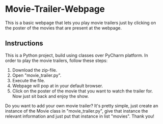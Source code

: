 # Movie-Trailer-Webpage
This is a basic webpage that lets you play movie trailers just by clicking on the poster of the movies that are present at the webpage.

## Instructions
This is a Python project, build using classes over PyCharm platform. In order to play the movie trailers, follow these steps: 
1. Download the zip-file.
2. Open "movie_trailer.py".
3. Execute the file.
4. Webpage will pop at in your default browser.
5. Click on the poster of the movie that you want to watch the trailer for. Now just sit back and enjoy the show.

Do you want to add your own movie trailer?
It's pretty simple, just create an instance of the Movie class in "movie_trailer.py", give that instance the relevant information and just put that instance in list "movies".
Thank you!
